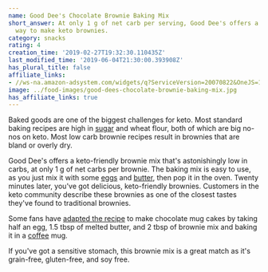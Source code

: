 ```yaml
---
name: Good Dee's Chocolate Brownie Baking Mix
short_answer: At only 1 g of net carb per serving, Good Dee's offers a convenient
  way to make keto brownies.
category: snacks
rating: 4
creation_time: '2019-02-27T19:32:30.110435Z'
last_modified_time: '2019-06-04T21:30:00.393908Z'
has_plural_title: false
affiliate_links:
- //ws-na.amazon-adsystem.com/widgets/q?ServiceVersion=20070822&OneJS=1&Operation=GetAdHtml&MarketPlace=US&source=ss&ref=as_ss_li_til&ad_type=product_link&tracking_id=isitketo-20&marketplace=amazon&region=US&placement=B01H298206&asins=B01H298206&linkId=7606a1ff1be85be20549103bfb637fa6&show_border=true&link_opens_in_new_window=true
image: ../food-images/good-dees-chocolate-brownie-baking-mix.jpg
has_affiliate_links: true
---
```

Baked goods are one of the biggest challenges for keto. Most standard baking recipes are high in [sugar](/sugar) and wheat flour, both of which are big no-nos on keto. Most low carb brownie recipes result in brownies that are bland or overly dry.

Good Dee's offers a keto-friendly brownie mix that's astonishingly low in carbs, at only 1 g of net carbs per brownie. The baking mix is easy to use, as you just mix it with some [eggs](/eggs) and [butter](/butter), then pop it in the oven. Twenty minutes later, you've got delicious, keto-friendly brownies. Customers in the keto community describe these brownies as one of the closest tastes they've found to traditional brownies.

Some fans have [adapted the recipe](https://smile.amazon.com/gp/customer-reviews/R1XW50HIU5UCVF/ref=cm_cr_dp_d_rvw_ttl?ie=UTF8&ASIN=B01H298206) to make chocolate mug cakes by taking half an egg, 1.5 tbsp of melted butter, and 2 tbsp of brownie mix and baking it in a [coffee](/coffee) mug.

If you've got a sensitive stomach, this brownie mix is a great match as it's grain-free, gluten-free, and soy free.
